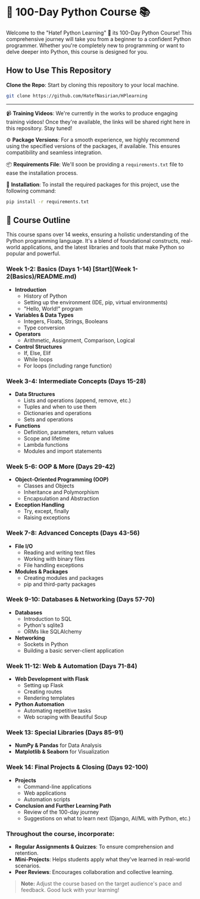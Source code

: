 # 🐍 100-Day Python Course 📚

Welcome to the "Hatef Python Learning" 🚀
its 100-Day Python Course! This comprehensive journey will take you from a beginner to a confident Python programmer.
Whether you're completely new to programming or want to delve deeper into Python, this course is designed for you.

## How to Use This Repository

**Clone the Repo**: Start by cloning this repository to your local machine.

```bash
git clone https://github.com/HatefNasirian/HPlearning
```

---
📹 **Training Videos**: We're currently in the works to produce engaging training videos! Once they're available, the
links will be shared right here in this repository. Stay tuned!

⚙️ **Package Versions**: For a smooth experience, we highly recommend using the specified versions of the packages, if
available. This ensures compatibility and seamless integration.

📦 **Requirements File**: We'll soon be providing a `requirements.txt` file to ease the installation process.

🔧 **Installation**:
To install the required packages for this project, use the following command:

```bash
pip install -r requirements.txt
```

## 📅 Course Outline

This course spans over 14 weeks, ensuring a holistic understanding of the Python programming language. It's a blend of
foundational constructs, real-world applications, and the latest libraries and tools that make Python so popular and
powerful.

### Week 1-2: Basics (Days 1-14) [Start](Week 1-2(Basics)/README.md)

- **Introduction**
    - History of Python
    - Setting up the environment (IDE, pip, virtual environments)
    - "Hello, World!" program
- **Variables & Data Types**
    - Integers, Floats, Strings, Booleans
    - Type conversion
- **Operators**
    - Arithmetic, Assignment, Comparison, Logical
- **Control Structures**
    - If, Else, Elif
    - While loops
    - For loops (including range function)

### Week 3-4: Intermediate Concepts (Days 15-28)

- **Data Structures**
    - Lists and operations (append, remove, etc.)
    - Tuples and when to use them
    - Dictionaries and operations
    - Sets and operations
- **Functions**
    - Definition, parameters, return values
    - Scope and lifetime
    - Lambda functions
    - Modules and import statements

### Week 5-6: OOP & More (Days 29-42)

- **Object-Oriented Programming (OOP)**
    - Classes and Objects
    - Inheritance and Polymorphism
    - Encapsulation and Abstraction
- **Exception Handling**
    - Try, except, finally
    - Raising exceptions

### Week 7-8: Advanced Concepts (Days 43-56)

- **File I/O**
    - Reading and writing text files
    - Working with binary files
    - File handling exceptions
- **Modules & Packages**
    - Creating modules and packages
    - pip and third-party packages

### Week 9-10: Databases & Networking (Days 57-70)

- **Databases**
    - Introduction to SQL
    - Python's sqlite3
    - ORMs like SQLAlchemy
- **Networking**
    - Sockets in Python
    - Building a basic server-client application

### Week 11-12: Web & Automation (Days 71-84)

- **Web Development with Flask**
    - Setting up Flask
    - Creating routes
    - Rendering templates
- **Python Automation**
    - Automating repetitive tasks
    - Web scraping with Beautiful Soup

### Week 13: Special Libraries (Days 85-91)

- **NumPy & Pandas** for Data Analysis
- **Matplotlib & Seaborn** for Visualization

### Week 14: Final Projects & Closing (Days 92-100)

- **Projects**
    - Command-line applications
    - Web applications
    - Automation scripts
- **Conclusion and Further Learning Path**
    - Review of the 100-day journey
    - Suggestions on what to learn next (Django, AI/ML with Python, etc.)

### Throughout the course, incorporate:

- **Regular Assignments & Quizzes**: To ensure comprehension and retention.
- **Mini-Projects**: Helps students apply what they've learned in real-world scenarios.
- **Peer Reviews**: Encourages collaboration and collective learning.

> **Note:** Adjust the course based on the target audience's pace and feedback. Good luck with your learning!
